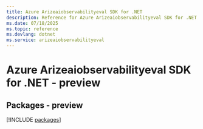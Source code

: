 ```yaml
---
title: Azure Arizeaiobservabilityeval SDK for .NET
description: Reference for Azure Arizeaiobservabilityeval SDK for .NET
ms.date: 07/18/2025
ms.topic: reference
ms.devlang: dotnet
ms.service: arizeaiobservabilityeval
---
```

# Azure Arizeaiobservabilityeval SDK for .NET - preview
## Packages - preview
[!INCLUDE [packages](arizeaiobservabilityeval-index.md)]